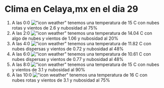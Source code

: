 # Clima en Celaya,mx en el dia 29

1. A las 0:0 !["icon weather"](http://openweathermap.org/img/w/04n.png) tenemos una temperatura de 15 C con nubes rotas y  vientos de 2.6 y nubosidad al 75%
1. A las 2:0 !["icon weather"](http://openweathermap.org/img/w/02n.png) tenemos una temperatura de 14.04 C con algo de nubes y  vientos de 1.06 y nubosidad al 20%
1. A las 4:0 !["icon weather"](http://openweathermap.org/img/w/03n.png) tenemos una temperatura de 11.82 C con nubes dispersas y  vientos de 0.72 y nubosidad al 48%
1. A las 6:0 !["icon weather"](http://openweathermap.org/img/w/03n.png) tenemos una temperatura de 10.61 C con nubes dispersas y  vientos de 0.77 y nubosidad al 48%
1. A las 8:0 !["icon weather"](http://openweathermap.org/img/w/04n.png) tenemos una temperatura de 15 C con nubes y  vientos de 3.1 y nubosidad al 90%
1. A las 10:0 !["icon weather"](http://openweathermap.org/img/w/04d.png) tenemos una temperatura de 16 C con nubes rotas y  vientos de 3.1 y nubosidad al 75%
